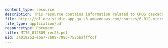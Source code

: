 ```yaml
---
content_type: resource
description: This resource contains information related to CMOS cascade amplifier.
file: https://ol-ocw-studio-app-qa.s3.amazonaws.com/courses/6-012-microelectronic-devices-and-circuits-spring-2009/3a019262eba77b0970867586bafffccf_MIT6_012S09_rec25.pdf
file_type: application/pdf
resourcetype: Document
title: MIT6_012S09_rec25.pdf
uid: 3a019262-eba7-7b09-7086-7586bafffccf
---
```

